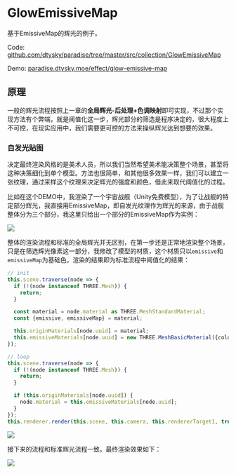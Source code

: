 # GlowEmissiveMap

基于EmissiveMap的辉光的例子。  

Code: [github.com/dtysky/paradise/tree/master/src/collection/GlowEmissiveMap](http://github.com/dtysky/paradise/tree/master/src/collection/GlowEmissiveMap)  

Demo: [paradise.dtysky.moe/effect/glow-emissive-map](http://paradise.dtysky.moe/effect/glow-emissive-map)  

## 原理

一般的辉光流程按照上一章的**全局辉光-后处理+色调映射**即可实现，不过那个实现方法有个弊端，就是阈值化这一步，辉光部分的筛选是程序决定的，很大程度上不可控，在现实应用中，我们需要更可控的方法来操纵辉光达到想要的效果。

### 自发光贴图

决定最终渲染风格的是美术人员，所以我们当然希望美术能决策整个场景，甚至将这种决策细化到单个模型。方法也很简单，和其他很多效果一样，我们可以建立一张纹理，通过采样这个纹理来决定辉光的强度和颜色，借此来取代阈值化的过程。  

比如在这个DEMO中，我渲染了一个宇宙战舰（Unity免费模型），为了让战舰的特定部分辉光，我直接用EmissiveMap，即自发光纹理作为辉光的来源，由于战舰整体分为三个部分，我这里只给出一个部分的EmissiveMap作为实例：  

![](//src.dtysky.moe/image/blog/skill-2018_09_09a/6.jpg)

整体的渲染流程和标准的全局辉光并无区别，在第一步还是正常地渲染整个场景，只是在筛选辉光像素这一部分，我修改了模型的材质，这个材质只以`emissive`和`emissiveMap`为基础色，渲染的结果即为标准流程中阈值化的结果：  

```ts
// init
this.scene.traverse(node => {
  if (!(node instanceof THREE.Mesh)) {
    return;
  }

  const material = node.material as THREE.MeshStandardMaterial;
  const {emissive, emissiveMap} = material;

  this.originMaterials[node.uuid] = material;
  this.emissiveMaterials[node.uuid] = new THREE.MeshBasicMaterial({color: emissive, map: emissiveMap});
});

// loop
this.scene.traverse(node => {
  if (!(node instanceof THREE.Mesh)) {
    return;
  }

  if (this.originMaterials[node.uuid]) {
    node.material = this.emissiveMaterials[node.uuid];
  }
});
this.renderer.render(this.scene, this.camera, this.rendererTarget1, true);
```

![](//src.dtysky.moe/image/blog/skill-2018_09_09a/7.jpg)

接下来的流程和标准辉光流程一致。最终渲染效果如下：  

![](//src.dtysky.moe/image/blog/skill-2018_09_09a/8.jpg)
